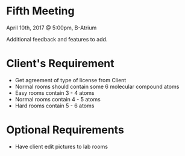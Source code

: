# Fifth Meeting
April 10th, 2017 @ 5:00pm, B-Atrium

Additional feedback and features to add.

# Client's Requirement
* Get agreement of type of license from Client
* Normal rooms should contain some 6 molecular compound atoms
* Easy rooms contain 3 - 4 atoms
* Normal rooms contain 4 - 5 atoms
* Hard rooms contain 5 - 6 atoms

# Optional Requirements
* Have client edit pictures to lab rooms
